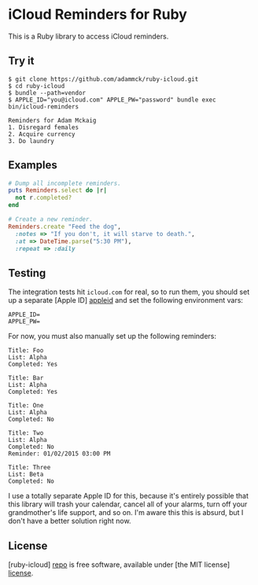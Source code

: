 # iCloud Reminders for Ruby

This is a Ruby library to access iCloud reminders.

## Try it

```
$ git clone https://github.com/adammck/ruby-icloud.git
$ cd ruby-icloud
$ bundle --path=vendor
$ APPLE_ID="you@icloud.com" APPLE_PW="password" bundle exec bin/icloud-reminders

Reminders for Adam Mckaig
1. Disregard females
2. Acquire currency
3. Do laundry
```

## Examples

```ruby
# Dump all incomplete reminders.
puts Reminders.select do |r|
  not r.completed?
end
```

```ruby
# Create a new reminder.
Reminders.create "Feed the dog",
  :notes => "If you don't, it will starve to death.",
  :at => DateTime.parse("5:30 PM"),
  :repeat => :daily
```


## Testing

The integration tests hit `icloud.com` for real, so to run them, you should set
up a separate [Apple ID] [appleid] and set the following environment vars:

```
APPLE_ID=
APPLE_PW=
```

For now, you must also manually set up the following reminders:

```
Title: Foo
List: Alpha
Completed: Yes
```

```
Title: Bar
List: Alpha
Completed: Yes
```

```
Title: One
List: Alpha
Completed: No
```

```
Title: Two
List: Alpha
Completed: No
Reminder: 01/02/2015 03:00 PM
```

```
Title: Three
List: Beta
Completed: No
```

I use a totally separate Apple ID for this, because it's entirely possible that
this library will trash your calendar, cancel all of your alarms, turn off your
grandmother's life support, and so on. I'm aware this this is absurd, but I
don't have a better solution right now.


## License

[ruby-icloud] [repo] is free software, available under [the MIT license]
[license].




[repo]:    https://github.com/adammck/ruby-icloud
[license]: https://raw.github.com/adammck/ruby-icloud/master/LICENSE
[appleid]: https://appleid.apple.com
